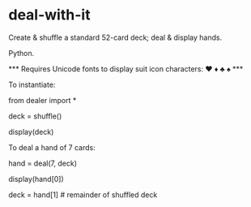 # deal-with-it
Create &amp; shuffle a standard 52-card deck; deal &amp; display hands.

Python.

*** Requires Unicode fonts to display suit icon characters: ♥ ♦ ♣ ♠ ***

To instantiate:

from dealer import *

deck = shuffle()

display(deck)

To deal a hand of 7 cards:

hand = deal(7, deck)

display(hand[0])

deck = hand[1] # remainder of shuffled deck
